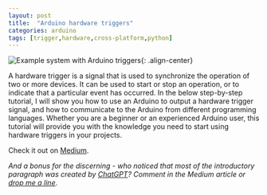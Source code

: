 ```yaml
---
layout: post
title:  "Arduino hardware triggers"
categories: arduino
tags: [trigger,hardware,cross-platform,python]
---
```


![Example system with Arduino triggers](/assets/images/arduino-triggers/medium-arduino-trigger.drawio.png "Example system with Arduino triggers"){: .align-center}

A hardware trigger is a signal that is used to synchronize the operation of two or more devices. It can be used to start or stop an operation, or to indicate that a particular event has occurred. In the below step-by-step tutorial, I will show you how to use an Arduino to output a hardware trigger signal, and how to communicate to the Arduino from different programming languages. Whether you are a beginner or an experienced Arduino user, this tutorial will provide you with the knowledge you need to start using hardware triggers in your projects.
<!--more-->

Check it out on [Medium](https://medium.com/@dsavir-h/output-trigger-from-computer-with-arduino-a6a1feb37645).

_And a bonus for the discerning - who noticed that most of the introductory paragraph was created by [ChatGPT](https://openai.com/blog/chatgpt/)? Comment in the Medium article or [drop me a line](/contact)_.